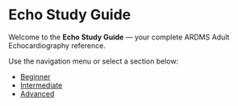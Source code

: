 # Echo Study Guide

Welcome to the **Echo Study Guide** — your complete ARDMS Adult Echocardiography reference.

Use the navigation menu or select a section below:

- [Beginner](study-guide/beginner/)
- [Intermediate](study-guide/intermediate/)
- [Advanced](study-guide/advanced/)
